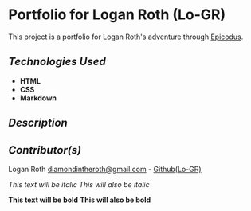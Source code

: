 # **Portfolio for Logan Roth (Lo-GR)**
This project is a portfolio for Logan Roth's adventure through [Epicodus](https://www.epicodus.com/).

## _Technologies Used_

* **HTML**
* **CSS**
* **Markdown**

## _Description_


## _Contributor(s)_
Logan Roth <diamondintheroth@gmail.com> - [Github(Lo-GR)](https://github.com/Lo-GR)



*This text will be italic*
_This will also be italic_

**This text will be bold**
__This will also be bold__